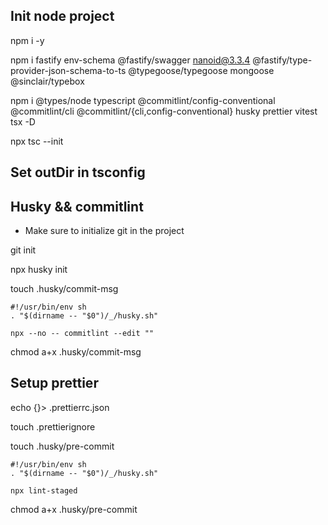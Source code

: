 ## Init node project

npm i -y

npm i fastify env-schema @fastify/swagger nanoid@3.3.4 @fastify/type-provider-json-schema-to-ts @typegoose/typegoose mongoose @sinclair/typebox

npm i @types/node typescript @commitlint/config-conventional @commitlint/cli @commitlint/{cli,config-conventional} husky prettier vitest tsx -D

npx tsc --init

## Set outDir in tsconfig

## Husky && commitlint

- Make sure to initialize git in the project

git init

npx husky init

touch .husky/commit-msg

```shell
#!/usr/bin/env sh
. "$(dirname -- "$0")/_/husky.sh"

npx --no -- commitlint --edit ""
```

chmod a+x .husky/commit-msg

## Setup prettier

echo {}> .prettierrc.json

touch .prettierignore

touch .husky/pre-commit

```
#!/usr/bin/env sh
. "$(dirname -- "$0")/_/husky.sh"

npx lint-staged
```

chmod a+x .husky/pre-commit
